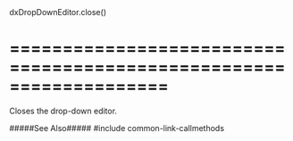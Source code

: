 <!--id-->dxDropDownEditor.close()<!--/id-->
===================================================================
===================================================================

<!--shortDescription-->
Closes the drop-down editor.
<!--/shortDescription-->

<!--fullDescription-->
#####See Also#####
#include common-link-callmethods
<!--/fullDescription-->